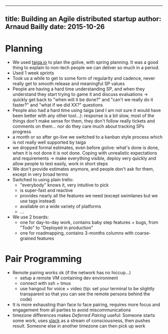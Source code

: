 ------------
title: Building an Agile distributed startup
author: Arnaud Bailly 
date: 2015-10-26
------------

# Planning

* We used [taiga.io](http://taiga.io) to plan the golive, with spring planning. It was a good thing to explain to non-tech people we
  can deliver so much in a period.
* Used 1 week sprints
* Took us a while to get to some form of regularity and cadence, never really get to smooth release and meaningful SP values
* People are having a hard time understanding SP, and when they understand they start trying to game it and discuss evaluations ->
  quickly get back to "when will it be done?" and "can't we really do it faster?" and "what if we did XX?" questions
* People also had a hard time using taiga (and I am not sure it would have been better with any other tool...): response is a bit
  slow, most of the things don't make sense for them, they don't follow really tickets and comments on them... nor do they care much
  about tracking SPs progress
* a month or so after go-live we switched to a kanban style process which is not really well supported by taiga
* we dropped formal estimates, even before golive: what's done is done, when it is not done it is not done. Coping with unrealistic
  expectations and requirements -> make everything visible, deploy very quickly and allow people to test easily, work in short steps
* We don't provide estimates anymore, and people don't ask for them, except in very broad terms
* Switched to using plain trello:
    * "everybody" knows it, very intuitive to pick
    * is super-fast and reactive
    * provides nearly all the features we need (except swimlanes but we use tags instead)
    * available on a wide variety of platforms
    * ...
* We use 2 boards:
    * one for day-to-day work, contains baby step features + bugs, from "Todo" to "Deployed in production"
    * one for roadmapping, contains 3-months columns with coarse-grained features

# Pair Programming

* Remote pairing works ok (if the network has no hiccup...)
    * setup a remote VM containing dev environment
    * connect with ssh + tmux
    * use hangout for voice + video (tip: set your terminal to be slightly transparent so that you can see the remote persons behind
      the code)
* It is more exhausting than face to face pairing, requires more focus and engagement from all parties to avoid miscommunications
* timezone differences makes *Deferred Pairing* useful: Someone starts some work, uses [slack](http://slack.com) as a stream of
  consciousness, then pushes result. Someone else in another timezone can then pick up work 
